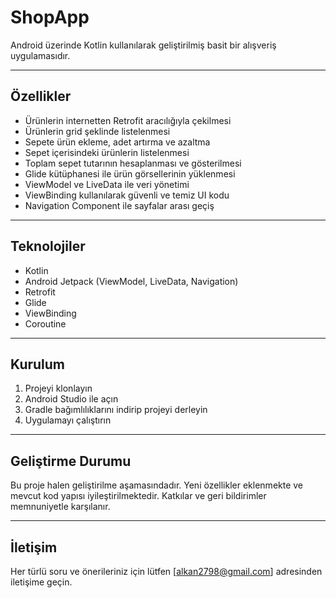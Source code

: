# ShopApp

Android üzerinde Kotlin kullanılarak geliştirilmiş basit bir alışveriş uygulamasıdır.

---

## Özellikler

- Ürünlerin internetten Retrofit aracılığıyla çekilmesi  
- Ürünlerin grid şeklinde listelenmesi  
- Sepete ürün ekleme, adet artırma ve azaltma  
- Sepet içerisindeki ürünlerin listelenmesi  
- Toplam sepet tutarının hesaplanması ve gösterilmesi  
- Glide kütüphanesi ile ürün görsellerinin yüklenmesi  
- ViewModel ve LiveData ile veri yönetimi  
- ViewBinding kullanılarak güvenli ve temiz UI kodu  
- Navigation Component ile sayfalar arası geçiş  

---

## Teknolojiler

- Kotlin  
- Android Jetpack (ViewModel, LiveData, Navigation)  
- Retrofit  
- Glide  
- ViewBinding  
- Coroutine  

---

## Kurulum

1. Projeyi klonlayın  
2. Android Studio ile açın  
3. Gradle bağımlılıklarını indirip projeyi derleyin  
4. Uygulamayı çalıştırın  

---

## Geliştirme Durumu

Bu proje halen geliştirilme aşamasındadır. Yeni özellikler eklenmekte ve mevcut kod yapısı iyileştirilmektedir. Katkılar ve geri bildirimler memnuniyetle karşılanır.

---

## İletişim

Her türlü soru ve önerileriniz için lütfen [alkan2798@gmail.com] adresinden iletişime geçin.
